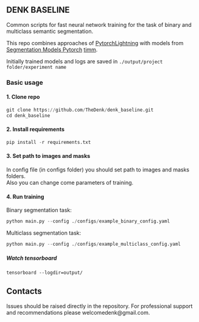 ## DENK BASELINE
  
Common scripts for fast neural network training for the task of binary and multiclass semantic segmentation. 

This repo combines approaches of <a href="https://github.com/Lightning-AI/lightning">PytorchLightning</a> with models from <a href="https://github.com/qubvel/segmentation_models.pytorch">Segmentation Models Pytorch</a> <a href="https://github.com/rwightman/pytorch-image-models">timm</a>.  

Initially trained models and logs are saved in ```./output/project folder/experiment name``` 

### Basic usage

#### 1. Clone repo
```python
git clone https://github.com/TheDenk/denk_baseline.git
cd denk_baseline
```

#### 2. Install requirements
```python
pip install -r requirements.txt
```

#### 3. Set path to images and masks

In config file (in configs folder) you should set path to images and masks folders.   
Also you can change come parameters of training.

#### 4. Run training

Binary segmentation task:  
```python
python main.py --config ./configs/example_binary_config.yaml
```

Multiclass segmentation task:  
```python
python main.py --config ./configs/example_multiclass_config.yaml
```
  
##### Watch tensorboard

```pyhton
tensorboard --logdir=output/
```

## Contacts
<p>Issues should be raised directly in the repository. For professional support and recommendations please <a>welcomedenk@gmail.com</a>.</p>